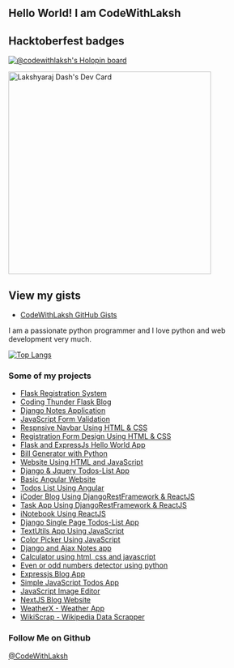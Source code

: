 ## Hello World! I am CodeWithLaksh

## Hacktoberfest badges
[![@codewithlaksh's Holopin board](https://holopin.me/codewithlaksh)](https://holopin.io/@codewithlaksh)

<a href="https://app.daily.dev/laksh2552"><img src="https://api.daily.dev/devcards/e97abca690bb4051b73b12eb0d146c46.png?r=vc5" width="400" alt="Lakshyaraj Dash's Dev Card"/></a>

## View my gists
- [CodeWithLaksh GitHub Gists](https://gist.github.com/codewithlaksh)

I am a passionate python programmer and I love python and web 
development very much.

[![Top Langs](https://github-readme-stats.vercel.app/api/top-langs/?username=codewithlaksh&layout=compact)](https://github.com/anuraghazra/github-readme-stats)

### Some of my projects
- [Flask Registration System](https://github.com/codewithlaksh/flask-registration-system)
- [Coding Thunder Flask Blog](https://github.com/codewithlaksh/codingthunder-flask-blog)
- [Django Notes Application](https://github.com/codewithlaksh/django-notes-app)
- [JavaScript Form Validation](https://github.com/codewithlaksh/js-form-validation)
- [Respnsive Navbar Using HTML & CSS](https://github.com/codewithlaksh/responsive-navbar-design)
- [Registration Form Design Using HTML & CSS](https://github.com/codewithlaksh/registration-form-design)
- [Flask and ExpressJs Hello World App](https://github.com/codewithlaksh/flask-express-app)
- [Bill Generator with Python](https://github.com/codewithlaksh/bill-generator-with-python)
- [Website Using HTML and JavaScript](https://github.com/codewithlaksh/website-using-html-and-javascript)
- [Django & Jquery Todos-List App](https://github.com/codewithlaksh/django-and-jquery-todos-list-app)
- [Basic Angular Website](https://github.com/codewithlaksh/my-angular-website)
- [Todos List Using Angular](https://github.com/codewithlaksh/angular-todos-list)
- [iCoder Blog Using DjangoRestFramework & ReactJS](https://github.com/codewithlaksh/icoder-blog-djangorestframework-react)
- [Task App Using DjangoRestFramework & ReactJS](https://github.com/codewithlaksh/task-app-djangorestframework-react)
- [iNotebook Using ReactJS](https://github.com/codewithlaksh/ReactJS-iNotebook)
- [Django Single Page Todos-List App](https://github.com/codewithlaksh/django-singlePage-todos-application)
- [TextUtils App Using JavaScript](https://github.com/codewithlaksh/javascript-textutils-app)
- [Color Picker Using JavaScript](https://github.com/codewithlaksh/javascript-color-picker)
- [Django and Ajax Notes app](https://github.com/codewithlaksh/django-ajax-notes-app)
- [Calculator using html, css and javascript](https://github.com/codewithlaksh/calculator-using-html-css-and-javascript)
- [Even or odd numbers detector using python](https://github.com/codewithlaksh/even_or_odd_python)
- [Expressjs Blog App](https://github.com/codewithlaksh/express-blog-app)
- [Simple JavaScript Todos App](https://github.com/codewithlaksh/javascript-todos-app)
- [JavaScript Image Editor](https://github.com/codewithlaksh/javascript-image-editor)
- [NextJS Blog Website](https://github.com/codewithlaksh/nextjs-blog-website)
- [WeatherX - Weather App](https://github.com/codewithlaksh/WeatherX)
- [WikiScrap - Wikipedia Data Scrapper](https://github.com/codewithlaksh/WikiScrap)

### Follow Me on Github
[@CodeWithLaksh](https://github.com/codewithlaksh)
